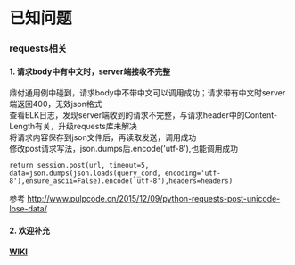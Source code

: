 #  已知问题
### requests相关  
#### 1. 请求body中有中文时，server端接收不完整
鼎付通用例中碰到，请求body中不带中文可以调用成功；请求带有中文时server端返回400，无效json格式     
查看ELK日志，发现server端收到的请求不完整，与请求header中的Content-Length有关，升级requests库未解决     
将请求内容保存到json文件后，再读取发送，调用成功   
修改post请求写法，json.dumps后.encode('utf-8'),也能调用成功  
```
return session.post(url, timeout=5, data=json.dumps(json.loads(query_cond, encoding='utf-8'),ensure_ascii=False).encode('utf-8'),headers=headers)
```
参考 http://www.pulpcode.cn/2015/12/09/python-requests-post-unicode-lose-data/
#### 2. 欢迎补充 
#### [WIKI](http://github.app.hd123.cn:10080/qianfanops/qianfan_autotest/wikis/home)    
